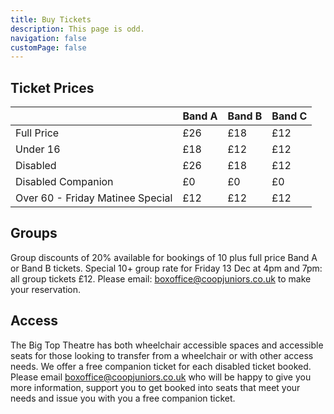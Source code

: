 ```yaml
---
title: Buy Tickets
description: This page is odd.
navigation: false
customPage: false
---
```


## Ticket Prices

|                                  | Band A | Band B | Band C |
| -------------------------------- | ------ | ------ | ------ |
| Full Price                       | £26    | £18    | £12    |
| Under 16                         | £18    | £12    | £12    |
| Disabled                         | £26    | £18    | £12    |
| Disabled Companion               | £0     | £0     | £0     |
| Over 60 - Friday Matinee Special | £12    | £12    | £12    |


## Groups

Group discounts of 20% available for bookings of 10 plus full price Band A or Band B tickets. Special 10+ group rate for Friday 13 Dec at 4pm and 7pm: all group tickets £12. Please email: [boxoffice@coopjuniors.co.uk](mailto:boxoffice@coopjuniors.co.uk) to make your reservation.

## Access

The Big Top Theatre has both wheelchair accessible spaces and accessible seats for those looking to transfer from a wheelchair or with other access needs. We offer a free companion ticket for each disabled ticket booked. Please email [boxoffice@coopjuniors.co.uk](mailto:boxoffice@coopjuniors.co.uk) who will be happy to give you more information, support you to get booked into seats that meet your needs and issue you with you a free companion ticket.